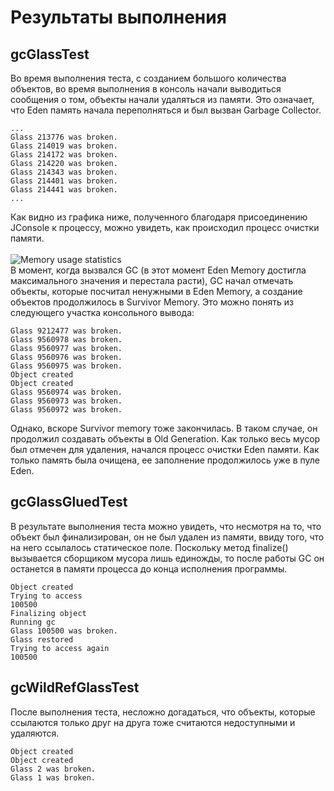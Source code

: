# Результаты выполнения

## gcGlassTest

Во время выполнения теста, с созданием большого количества объектов, во время выполнения в консоль
начали выводиться сообщения о том, объекты начали удаляться из памяти. Это означает, что Eden память
начала переполняться и был вызван Garbage Collector.

````
...
Glass 213776 was broken.
Glass 214019 was broken.
Glass 214172 was broken.
Glass 214220 was broken.
Glass 214343 was broken.
Glass 214401 was broken.
Glass 214441 was broken.
...
````

Как видно из графика ниже, полученного благодаря присоединению JConsole к процессу, можно увидеть,
как происходил процесс очистки памяти.
<br><br>
![Memory usage statistics](https://i.imgur.com/NosUBOo.png)
<br>
В момент, когда вызвался GC (в этот момент Eden Memory достигла максимального значения и перестала
расти), GC начал отмечать объекты, которые посчитал ненужными в Eden Memory, а создание объектов
продолжилось в Survivor Memory. Это можно понять из следующего участка консольного вывода:

````
Glass 9212477 was broken.
Glass 9560978 was broken.
Glass 9560977 was broken.
Glass 9560976 was broken.
Glass 9560975 was broken.
Object created
Object created
Glass 9560974 was broken.
Glass 9560973 was broken.
Glass 9560972 was broken.
````

Однако, вскоре Survivor memory тоже закончилась. В таком случае, он продолжил создавать объекты в
Old Generation. Как только весь мусор был отмечен для удаления, начался процесс очистки Eden памяти.
Как только память была очищена, ее заполнение продолжилось уже в пуле Eden.

## gcGlassGluedTest

В результате выполнения теста можно увидеть, что несмотря на то, что объект был финализирован, он не
был удален из памяти, ввиду того, что на него ссылалось статическое поле. Поскольку метод finalize()
вызывается сборщиком мусора лишь единожды, то после работы GC он останется в памяти процесса до
конца исполнения программы.

````
Object created
Trying to access 
100500
Finalizing object
Running gc
Glass 100500 was broken.
Glass restored
Trying to access again
100500
````

## gcWildRefGlassTest

После выполнения теста, несложно догадаться, что объекты, которые ссылаются только друг на друга
тоже считаются недоступными и удаляются.

````
Object created
Object created
Glass 2 was broken.
Glass 1 was broken.
````